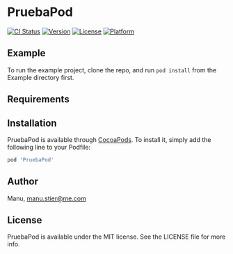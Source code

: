 # PruebaPod

[![CI Status](https://img.shields.io/travis/Manu/PruebaPod.svg?style=flat)](https://travis-ci.org/Manu/PruebaPod)
[![Version](https://img.shields.io/cocoapods/v/PruebaPod.svg?style=flat)](https://cocoapods.org/pods/PruebaPod)
[![License](https://img.shields.io/cocoapods/l/PruebaPod.svg?style=flat)](https://cocoapods.org/pods/PruebaPod)
[![Platform](https://img.shields.io/cocoapods/p/PruebaPod.svg?style=flat)](https://cocoapods.org/pods/PruebaPod)

## Example

To run the example project, clone the repo, and run `pod install` from the Example directory first.

## Requirements

## Installation

PruebaPod is available through [CocoaPods](https://cocoapods.org). To install
it, simply add the following line to your Podfile:

```ruby
pod 'PruebaPod'
```

## Author

Manu, manu.stier@me.com

## License

PruebaPod is available under the MIT license. See the LICENSE file for more info.
